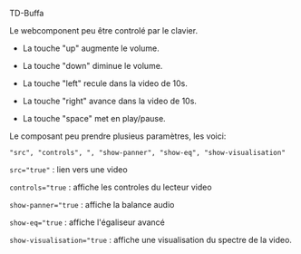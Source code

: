 TD-Buffa

Le webcomponent peu être controlé par le clavier.

- La touche "up" augmente le volume.

- La touche "down" diminue le volume.

- La touche "left" recule dans la video de 10s.

- La touche "right" avance dans la video de 10s.

- La touche "space" met en play/pause.

Le composant peu prendre plusieus paramètres, les voici:

`
"src", "controls", ", "show-panner", "show-eq", "show-visualisation"
`

`src="true"` : lien vers une video

`controls="true` : affiche les controles du lecteur video

`show-panner="true` : affiche la balance audio

`show-eq="true` : affiche l'égaliseur avancé

`show-visualisation="true` : affiche une visualisation du spectre de la video.